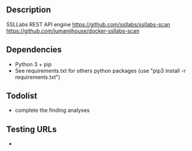 ## Description
SSLLabs REST API engine
https://github.com/ssllabs/ssllabs-scan
https://github.com/jumanjihouse/docker-ssllabs-scan

## Dependencies
- Python 3 + pip
- See requirements.txt for others python packages (use "pip3 install -r requirements.txt")

## Todolist
- complete the finding analyses


## Testing URLs
*

